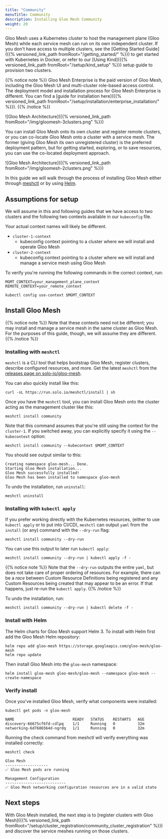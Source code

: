 ```yaml
---
title: "Community"
menuTitle: Community
description: Installing Gloo Mesh Community
weight: 20
---
```


Gloo Mesh uses a Kubernetes cluster to host the management plane (Gloo Mesh) while each service mesh can run on its own independent cluster. If you don't have access to multiple clusters, see the [Getting Started Guide]({{% versioned_link_path fromRoot="/getting_started/" %}}) to get started with Kubernetes in Docker, or refer to our [Using Kind]({{% versioned_link_path fromRoot="/setup/kind_setup" %}}) setup guide to provision two clusters.

{{% notice note %}}
Gloo Mesh Enterprise is the paid version of Gloo Mesh, including the Gloo Mesh UI and multi-cluster role-based access control. The deployment model and installation process for Gloo Mesh Enterprise is different. You can find a [guide for installation here]({{% versioned_link_path fromRoot="/setup/installation/enterprise_installation/" %}}).
{{% /notice %}}

![Gloo Mesh Architecture]({{% versioned_link_path fromRoot="/img/gloomesh-3clusters.png" %}})

You can install Gloo Mesh onto its own cluster and register remote clusters, or you can co-locate Gloo Mesh onto a cluster with a service mesh. The former (giving Gloo Mesh its own unregistered cluster) is the preferred deployment pattern, but for getting started, exploring, or to save resources, you can use the co-located deployment approach.

![Gloo Mesh Architecture]({{% versioned_link_path fromRoot="/img/gloomesh-2clusters.png" %}})

In this guide we will walk through the process of installing Gloo Mesh either through [meshctl](#installing-with-meshctl) or by using [Helm](#install-with-helm).

## Assumptions for setup

We will assume in this and following guides that we have access to two clusters and the following two contexts available in our `kubeconfig` file. 

Your actual context names will likely be different.

* `cluster-1-context`
    - kubeconfig context pointing to a cluster where we will install and operate Gloo Mesh
* `cluster-2-context`
    - kubeconfig context pointing to a cluster where we will install and manage a service mesh using Gloo Mesh 

To verify you're running the following commands in the correct context, run:

```shell
MGMT_CONTEXT=your_management_plane_context
REMOTE_CONTEXT=your_remote_context

kubectl config use-context $MGMT_CONTEXT
```

## Install Gloo Mesh

{{% notice note %}}
Note that these contexts need not be different; you may install and manage a service mesh in the same cluster as Gloo Mesh. For the purposes of this guide, though, we will assume they are different.
{{% /notice %}} 

### Installing with `meshctl`

`meshctl` is a CLI tool that helps bootstrap Gloo Mesh, register clusters, describe configured resources, and more. Get the latest `meshctl` from the [releases page on solo-io/gloo-mesh](https://github.com/solo-io/gloo-mesh/releases).

You can also quickly install like this:

```shell
curl -sL https://run.solo.io/meshctl/install | sh
```

Once you have the `meshctl` tool, you can install Gloo Mesh onto the cluster acting as the management cluster like this:

```shell
meshctl install community
```

Note that this command assumes that you're still using the context for the `cluster-1`. If you switched away, you can explicitly specify it using the `--kubecontext` option:

```shell
meshctl install community --kubecontext $MGMT_CONTEXT
```

You should see output similar to this:

```shell
Creating namespace gloo-mesh... Done.
Starting Gloo Mesh installation...
Gloo Mesh successfully installed!
Gloo Mesh has been installed to namespace gloo-mesh
```

To undo the installation, run `uninstall`:

```shell
meshctl uninstall
```

### Installing with `kubectl apply`

If you prefer working directly with the Kubernetes resources, (either to use `kubectl apply` or to put into CI/CD), `meshctl` can output `yaml` from the `install` (or any) command with the `--dry-run` flag:

```shell
meshctl install community --dry-run
```

You can use this output to later run `kubectl apply`:

```shell
meshctl install community --dry-run | kubectl apply -f -
```

{{% notice note %}}
Note that the `--dry-run` outputs the entire `yaml`, but does not take care of proper ordering of resources. For example, there can be a *race* between Custom Resource Definitions being registered and any Custom Resources being created that may appear to be an error. If that happens, just re-run the `kubectl apply`.
{{% /notice %}}

To undo the installation, run:

```shell
meshctl install community --dry-run | kubectl delete -f -
```

### Install with Helm

The Helm charts for Gloo Mesh support Helm 3. To install with Helm first add the Gloo Mesh Helm repository:

```shell
helm repo add gloo-mesh https://storage.googleapis.com/gloo-mesh/gloo-mesh
helm repo update
```

Then install Gloo Mesh into the `gloo-mesh` namespace:


```shell
helm install gloo-mesh gloo-mesh/gloo-mesh --namespace gloo-mesh --create-namespace
```


### Verify install
Once you've installed Gloo Mesh, verify what components were installed:

```shell
kubectl get pods -n gloo-mesh
```

```shell
NAME                          READY   STATUS    RESTARTS   AGE
discovery-66675cf6fd-cdlpq    1/1     Running   0          32m
networking-6d7686564d-ngrdq   1/1     Running   0          32m
```

Running the check command from meshctl will verify everything was installed correctly:

```shell
meshctl check
```

```shell
Gloo Mesh
-------------------
✅ Gloo Mesh pods are running

Management Configuration
---------------------------
✅ Gloo Mesh networking configuration resources are in a valid state
```

## Next steps

With Gloo Mesh installed, the next step is to [register clusters with Gloo Mesh]({{% versioned_link_path fromRoot="/setup/cluster_registration/community_cluster_registration" %}}) and discover the service meshes running on those clusters.



